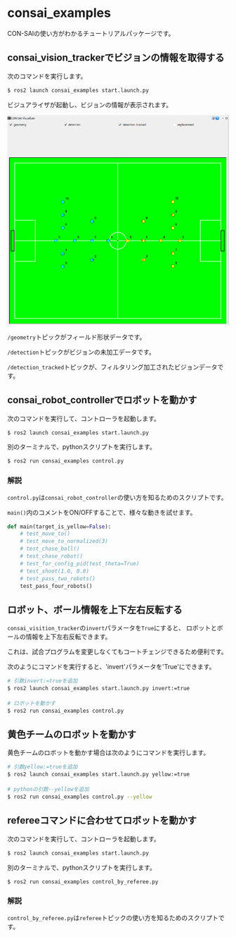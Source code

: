 # consai_examples

CON-SAIの使い方がわかるチュートリアルパッケージです。

## consai_vision_trackerでビジョンの情報を取得する

次のコマンドを実行します。

```sh
$ ros2 launch consai_examples start.launch.py
```

ビジュアライザが起動し、ビジョンの情報が表示されます。

!['visualizer'](./resources/visualizer.png)

`/geometry`トピックがフィールド形状データです。

`/detection`トピックがビジョンの未加工データです。

`/detection_tracked`トピックが、フィルタリング加工されたビジョンデータです。

## consai_robot_controllerでロボットを動かす

次のコマンドを実行して、コントローラを起動します。

```sh
$ ros2 launch consai_examples start.launch.py
```

別のターミナルで、pythonスクリプトを実行します。

```sh
$ ros2 run consai_examples control.py
```

### 解説

`control.py`は`consai_robot_controller`の使い方を知るためのスクリプトです。

`main()`内のコメントをON/OFFすることで、様々な動きを試せます。

```python
def main(target_is_yellow=False):
    # test_move_to()
    # test_move_to_normalized(3)
    # test_chase_ball()
    # test_chase_robot()
    # test_for_config_pid(test_theta=True)
    # test_shoot(1.0, 0.0)
    # test_pass_two_robots()
    test_pass_four_robots()
```

## ロボット、ボール情報を上下左右反転する

`consai_visition_tracker`の`invert`パラメータを`True`にすると、
ロボットとボールの情報を上下左右反転できます。

これは、試合プログラムを変更しなくてもコートチェンジできるため便利です。

次のようにコマンドを実行すると、'invert'パラメータを'True'にできます。

```sh
# 引数invert:=trueを追加
$ ros2 launch consai_examples start.launch.py invert:=true

# ロボットを動かす
$ ros2 run consai_examples control.py
```

## 黄色チームのロボットを動かす

黄色チームのロボットを動かす場合は次のようにコマンドを実行します。

```sh
# 引数yellow:=trueを追加
$ ros2 launch consai_examples start.launch.py yellow:=true

# pythonの引数--yellowを追加
$ ros2 run consai_examples control.py --yellow
```

## refereeコマンドに合わせてロボットを動かす

次のコマンドを実行して、コントローラを起動します。

```sh
$ ros2 launch consai_examples start.launch.py
```

別のターミナルで、pythonスクリプトを実行します。

```sh
$ ros2 run consai_examples control_by_referee.py
```

### 解説

`control_by_referee.py`は`referee`トピックの使い方を知るためのスクリプトです。
